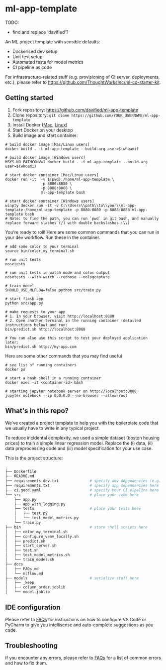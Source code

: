 # ml-app-template

TODO:
- find and replace 'davified'?

An ML project template with sensible defaults:
- Dockerised dev setup
- Unit test setup
- Automated tests for model metrics
- CI pipeline as code

For infrastructure-related stuff (e.g. provisioning of CI server, deployments, etc.), please refer to https://github.com/ThoughtWorksInc/ml-cd-starter-kit.

## Getting started

1. Fork repository: https://github.com/davified/ml-app-template
2. Clone repository: `git clone https://github.com/YOUR_USERNAME/ml-app-template`
3. Install Docker ([Mac](https://docs.docker.com/docker-for-mac/install/), [Linux](https://docs.docker.com/install/linux/docker-ce/ubuntu/))
4. Start Docker on your desktop
5. Build image and start container:

```shell
# build docker image [Mac/Linux users]
docker build . -t ml-app-template --build-arg user=$(whoami)

# build docker image [Windows users]
MSYS_NO_PATHCONV=1 docker build . -t ml-app-template --build-arg user=$(whoami)

# start docker container [Mac/Linux users]
docker run -it  -v $(pwd):/home/ml-app-template \
                -p 8080:8080 \
                -p 8888:8888 \
                ml-app-template bash

# start docker container [Windows users]
winpty docker run -it -v C:\\Users\\path\\to\\your\\ml-app-template:/home/ml-app-template -p 8080:8080 -p 8888:8888 ml-app-template bash
# Note: to find the path, you can run `pwd` in git bash, and manually replace forward slashes (/) with double backslashes (\\)
```

You're ready to roll! Here are some common commands that you can run in your dev workflow. Run these in the container.

```shell
# add some color to your terminal
source bin/color_my_terminal.sh

# run unit tests
nosetests

# run unit tests in watch mode and color output
nosetests --with-watch --rednose --nologcapture

# train model
SHOULD_USE_MLFLOW=false python src/train.py

# start flask app
python src/app.py

# make requests to your app
# 1. In your browser, visit http://localhost:8080
# 2. Open another terminal in the running container (detailed instructions below) and run:
bin/predict.sh http://localhost:8080

# You can also use this script to test your deployed application later:
bin/predict.sh http://my-app.com
```

Here are some other commands that you may find useful
```shell
# see list of running containers
docker ps

# start a bash shell in a running container
docker exec -it <container-id> bash

# starting jupyter notebook server on http://localhost:8888
jupyter notebook --ip 0.0.0.0 --no-browser --allow-root
```

## What's in this repo?

We've created a project template to help you with the boilerplate code that we usually have to write in any typical project.

To reduce incidental complexity, we used a simple dataset (boston housing prices) to train a simple linear regression model. Replace the (i) data, (ii) data preprocessing code and (iii) model specification for your use case.

This is the project structure:

```sh
.
├── Dockerfile
├── README.md
├── requirements-dev.txt              # specify dev dependencies (e.g. jupyter) here
├── requirements.txt                  # specify app dependencies here
├── ci.gocd.yaml                      # specify your CI pipeline here
└── src                               # place your code here
    ├── app.py
    ├── app_with_logging.py
    ├── tests                         # place your tests here
    │   ├── test.py
    │   └── test_model_metrics.py
    └── train.py
├── bin                               # store shell scripts here
│   ├── color_my_terminal.sh
│   ├── configure_venv_locally.sh
│   ├── predict.sh
│   ├── start_server.sh
│   ├── test.sh
│   ├── test_model_metrics.sh
│   └── train_model.sh
├── docs
│   ├── FAQs.md
│   └── mlflow.md
├── models                            # serialize stuff here
│   ├── _keep
│   ├── column_order.joblib
│   └── model.joblib

```

## IDE configuration

Please refer to [FAQs](./FAQs.md) for instructions on how to configure VS Code or PyCharm to give you intellisense and auto-complete suggestions as you code.

## Troubleshooting

If you encounter any errors, please refer to [FAQs](./docs/FAQs.md) for a list of common errors and how to fix them.
